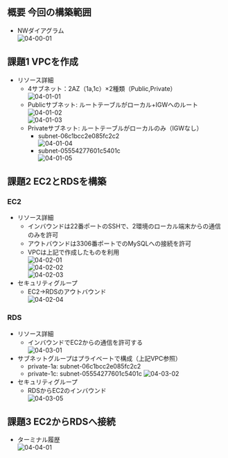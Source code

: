 ## 概要 今回の構築範囲  
- NWダイアグラム  
![04-00-01](/images/04/04-00-01_nw-diagram.png)  
## 課題1 VPCを作成  
- リソース詳細  
  - 4サブネット：2AZ（1a,1c）×2種類（Public,Private）  
  ![04-01-01](/images/04/04-01-01_vpc-overview.png)  
  - Publicサブネット: ルートテーブルがローカル+IGWへのルート  
  ![04-01-02](/images/04/04-01-02_vpc-subnet-public-1a.png)  
  ![04-01-03](/images/04/04-01-03_vpc-subnet-public-1c.png)  
  - Privateサブネット: ルートテーブルがローカルのみ（IGWなし）  
    - subnet-06c1bcc2e085fc2c2  
    ![04-01-04](/images/04/04-01-04_vpc-subnet-private-1a.png)  
    - subnet-05554277601c5401c  
    ![04-01-05](/images/04/04-01-05_vpc-subnet-private-1c.png)  
## 課題2 EC2とRDSを構築  
### EC2  
- リソース詳細  
  - インバウンドは22番ポートのSSHで、2環境のローカル端末からの通信のみを許可  
  - アウトバウンドは3306番ポートでのMySQLへの接続を許可  
  - VPCは上記で作成したものを利用  
  ![04-02-01](/images/04/04-02-01_ec2-overview.png)  
  ![04-02-02](/images/04/04-02-02_ec2-security.png)  
  ![04-02-03](/images/04/04-02-03_ec2-networking.png)  
- セキュリティグループ  
  - EC2→RDSのアウトバウンド  
  ![04-02-04](/images/04/04-02-04_sg-ec2tords-out.png)  
### RDS  
- リソース詳細  
  - インバウンドでEC2からの通信を許可する  
![04-03-01](/images/04/04-03-01_rds-overview.png)  
- サブネットグループはプライベートで構成（上記VPC参照）  
  - private-1a: subnet-06c1bcc2e085fc2c2
  - private-1c: subnet-05554277601c5401c
  ![04-03-02](/images/04/04-03-02_rds-subnetgroup.png)  
- セキュリティグループ  
  - RDSからEC2のインバウンド  
  ![04-03-05](/images/04/04-03-03_sg-rdstoec2-in.png)  
## 課題3 EC2からRDSへ接続  
- ターミナル履歴  
![04-04-01](/images/04/04-04-01_rds-connection-ec2-rds.png)  